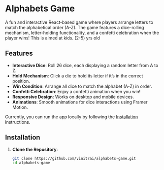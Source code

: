 # Alphabets Game

A fun and interactive React-based game where players arrange letters to match the alphabetical order (A-Z). The game features a dice-rolling mechanism, letter-holding functionality, and a confetti celebration when the player wins!
This is aimed at kids. (2-5) yrs old


## Features
- **Interactive Dice**: Roll 26 dice, each displaying a random letter from A to Z.
- **Hold Mechanism**: Click a die to hold its letter if it’s in the correct position.
- **Win Condition**: Arrange all dice to match the alphabet (A-Z) in order.
- **Confetti Celebration**: Enjoy a confetti animation when you win!
- **Responsive Design**: Works on desktop and mobile devices.
- **Animations**: Smooth animations for dice interactions using Framer Motion.



Currently, you can run the app locally by following the [Installation](#installation) instructions.

## Installation
1. **Clone the Repository**:
   ```bash
   git clone https://github.com/vinitrai/alphabets-game.git
   cd alphabets-game